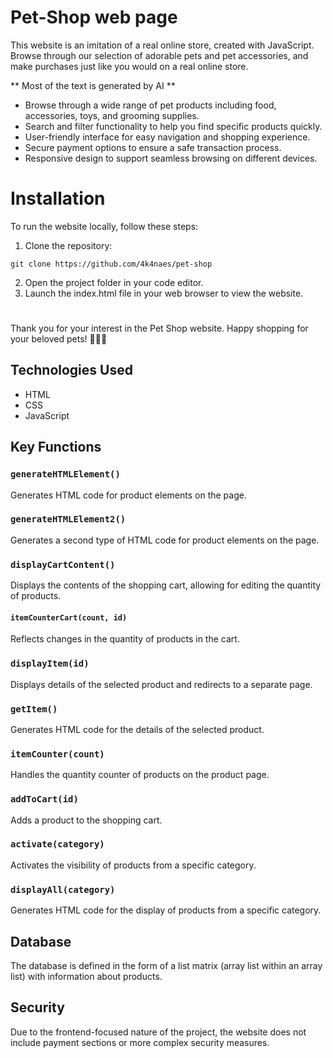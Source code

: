 
# Pet-Shop web page

This website is an imitation of a real online store, created with JavaScript. Browse through our selection of adorable pets and pet accessories, and make purchases just like you would on a real online store. 

** Most of the text is generated by AI **

* Browse through a wide range of pet products including food, accessories, toys, and grooming supplies.
* Search and filter functionality to help you find specific products quickly.
* User-friendly interface for easy navigation and shopping experience.
* Secure payment options to ensure a safe transaction process.
* Responsive design to support seamless browsing on different devices.

# Installation

To run the website locally, follow these steps:

1. Clone the repository:

```
git clone https://github.com/4k4naes/pet-shop
```

2. Open the project folder in your code editor.
3. Launch the index.html file in your web browser to view the website.

#
Thank you for your interest in the Pet Shop website. Happy shopping for your beloved pets! 🐾🐶🐱

## Technologies Used
- HTML
- CSS
- JavaScript

## Key Functions

### `generateHTMLElement()`
Generates HTML code for product elements on the page.

### `generateHTMLElement2()`
Generates a second type of HTML code for product elements on the page.

### `displayCartContent()`
Displays the contents of the shopping cart, allowing for editing the quantity of products.

#### `itemCounterCart(count, id)`
Reflects changes in the quantity of products in the cart.

### `displayItem(id)`
Displays details of the selected product and redirects to a separate page.

### `getItem()`
Generates HTML code for the details of the selected product.

### `itemCounter(count)`
Handles the quantity counter of products on the product page.

### `addToCart(id)`
Adds a product to the shopping cart.

### `activate(category)`
Activates the visibility of products from a specific category.

### `displayAll(category)`
Generates HTML code for the display of products from a specific category.

## Database
The database is defined in the form of a list matrix (array list within an array list) with information about products.

## Security
Due to the frontend-focused nature of the project, the website does not include payment sections or more complex security measures.